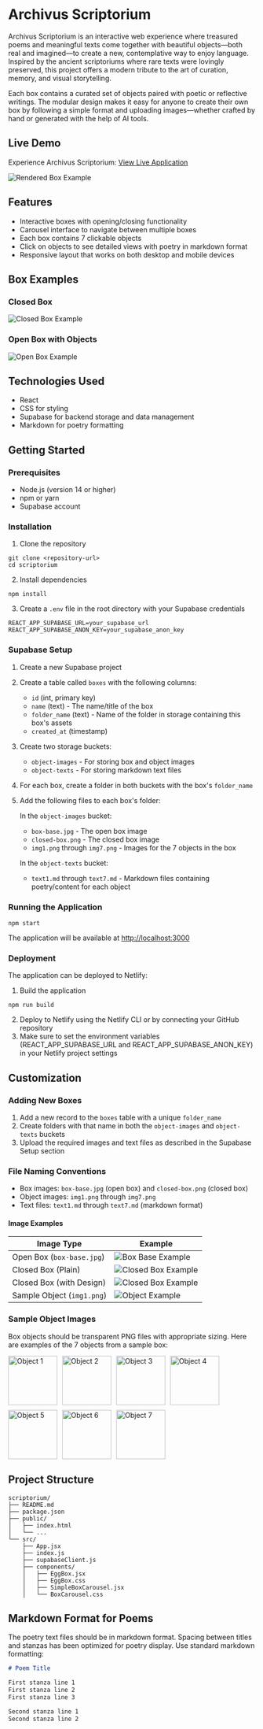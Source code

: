 # Archivus Scriptorium

Archivus Scriptorium is an interactive web experience where treasured poems and meaningful texts come together with beautiful objects—both real and imagined—to create a new, contemplative way to enjoy language. Inspired by the ancient scriptoriums where rare texts were lovingly preserved, this project offers a modern tribute to the art of curation, memory, and visual storytelling.

Each box contains a curated set of objects paired with poetic or reflective writings. The modular design makes it easy for anyone to create their own box by following a simple format and uploading images—whether crafted by hand or generated with the help of AI tools.

## Live Demo

Experience Archivus Scriptorium: [View Live Application](https://scriptorium.netlify.app)

![Rendered Box Example](docs/images/sample-rendered-box.png)

## Features

- Interactive boxes with opening/closing functionality
- Carousel interface to navigate between multiple boxes
- Each box contains 7 clickable objects
- Click on objects to see detailed views with poetry in markdown format
- Responsive layout that works on both desktop and mobile devices

## Box Examples

### Closed Box
![Closed Box Example](docs/images/closed-box.png)

### Open Box with Objects
![Open Box Example](docs/images/box-base.jpg)

## Technologies Used

- React
- CSS for styling
- Supabase for backend storage and data management
- Markdown for poetry formatting

## Getting Started

### Prerequisites

- Node.js (version 14 or higher)
- npm or yarn
- Supabase account

### Installation

1. Clone the repository
```
git clone <repository-url>
cd scriptorium
```

2. Install dependencies
```
npm install
```

3. Create a `.env` file in the root directory with your Supabase credentials
```
REACT_APP_SUPABASE_URL=your_supabase_url
REACT_APP_SUPABASE_ANON_KEY=your_supabase_anon_key
```

### Supabase Setup

1. Create a new Supabase project
2. Create a table called `boxes` with the following columns:
   - `id` (int, primary key)
   - `name` (text) - The name/title of the box
   - `folder_name` (text) - Name of the folder in storage containing this box's assets
   - `created_at` (timestamp)

3. Create two storage buckets:
   - `object-images` - For storing box and object images
   - `object-texts` - For storing markdown text files

4. For each box, create a folder in both buckets with the box's `folder_name`
5. Add the following files to each box's folder:

   In the `object-images` bucket:
   - `box-base.jpg` - The open box image
   - `closed-box.png` - The closed box image
   - `img1.png` through `img7.png` - Images for the 7 objects in the box

   In the `object-texts` bucket:
   - `text1.md` through `text7.md` - Markdown files containing poetry/content for each object

### Running the Application

```
npm start
```

The application will be available at [http://localhost:3000](http://localhost:3000)

### Deployment

The application can be deployed to Netlify:

1. Build the application
```
npm run build
```

2. Deploy to Netlify using the Netlify CLI or by connecting your GitHub repository
3. Make sure to set the environment variables (REACT_APP_SUPABASE_URL and REACT_APP_SUPABASE_ANON_KEY) in your Netlify project settings

## Customization

### Adding New Boxes

1. Add a new record to the `boxes` table with a unique `folder_name`
2. Create folders with that name in both the `object-images` and `object-texts` buckets
3. Upload the required images and text files as described in the Supabase Setup section

### File Naming Conventions

- Box images: `box-base.jpg` (open box) and `closed-box.png` (closed box)
- Object images: `img1.png` through `img7.png`
- Text files: `text1.md` through `text7.md` (markdown format)

#### Image Examples
| Image Type | Example | 
|------------|---------|
| Open Box (`box-base.jpg`) | ![Box Base Example](docs/images/box-base.jpg) |
| Closed Box (Plain) | ![Closed Box Example](docs/images/closed-box.jpg) |
| Closed Box (with Design) | ![Closed Box Example](docs/images/closed-box.png) |
| Sample Object (`img1.png`) | ![Object Example](docs/images/img1.png) |

### Sample Object Images

Box objects should be transparent PNG files with appropriate sizing. Here are examples of the 7 objects from a sample box:

<div style="display: flex; flex-wrap: wrap; gap: 10px;">
  <img src="docs/images/img1.png" alt="Object 1" width="100" />
  <img src="docs/images/img2.png" alt="Object 2" width="100" />
  <img src="docs/images/img3.png" alt="Object 3" width="100" />
  <img src="docs/images/img4.png" alt="Object 4" width="100" />
  <img src="docs/images/img5.png" alt="Object 5" width="100" />
  <img src="docs/images/img6.png" alt="Object 6" width="100" />
  <img src="docs/images/img7.png" alt="Object 7" width="100" />
</div>

## Project Structure

```
scriptorium/
├── README.md
├── package.json
├── public/
│   ├── index.html
│   └── ...
└── src/
    ├── App.jsx
    ├── index.js
    ├── supabaseClient.js
    ├── components/
    │   ├── EggBox.jsx
    │   ├── EggBox.css
    │   ├── SimpleBoxCarousel.jsx
    │   └── BoxCarousel.css
```

## Markdown Format for Poems

The poetry text files should be in markdown format. Spacing between titles and stanzas has been optimized for poetry display. Use standard markdown formatting:

```markdown
# Poem Title

First stanza line 1
First stanza line 2
First stanza line 3

Second stanza line 1
Second stanza line 2
``` 